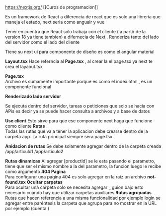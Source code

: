https://nextjs.org/
[[Curos de programacion]]

Es un framework de React a diferencia de react que es solo una libreria que maneja el estado, next seria como angualr y vue

Tener en cuentra que React solo trabaja con el cliente ( a partir de la version 18 ya tiene tambien) a difernecia de Next . Renderiza tanto del lado del servidor como el lado del cliente

Tiene su next ui para componente de diseño es como el angular material


**Layout.tsx**
	Hace referncia al  **Page.tsx** , al crear la el page.tsx ya next te crea el layaout.tsx
	
**Page.tsx**	
	Archivo es sumamente importante porque es como el index.html , es un componente funcional
	
**Renderizado lado servidor**

Se ejecuta dentro del servidor, tareas o peticiones que solo se hacia con APis es decir ya se puede hacer consulta a archivos y a base de datos

**Use client**
	Esto sirve para que ese componente next haga que funcione como cliente 
**Rutas**	
	Todas las rutas que va a tener la aplicacion debe crearse dentro de la carpeta app.
	 La ruta principal siempre sera page.tsx .

**Anidacion de rutas** 
	Se debe solamente agregar dentro de la carpeta creada /app/articulo1 /app/articulo2

**Rutas dinamicas**	
	Al agregar [productId] se le esta pasando el parametro, tiene que ser el mismo nombre a la del parametro, la funcion luego le recibe como argumento
**404 Pagina**	
	Para configurar una pagina 404 es solo agregar en la raiz un  archivo **not-found.tsx**
**Ocultar carpetas**	
    Para ocultar una carpeta solo se necesita agregar _  guion bajo esto necesario cuando hay que utilizar carpetas auxiliares
  **Rutas agrupadas**  
	  Rutas que hacen referencia a una misma funcionalidad por ejemplo login se agregar entre paréntesis la carpeta que agrupa para no mostrar en la URL por ejemplo (cuenta
	  )